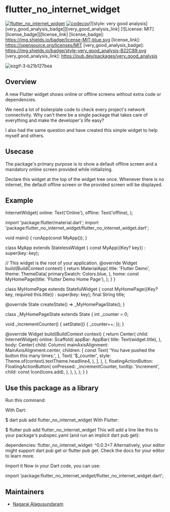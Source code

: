 # flutter_no_internet_widget

[![flutter_no_internet_widget](https://github.com/NaagAlgates/flutter_no_internet_widget/actions/workflows/flutter_no_internet_widget_actions.yml/badge.svg)](https://github.com/NaagAlgates/flutter_no_internet_widget/actions/workflows/flutter_no_internet_widget_actions.yml)
[![codecov](https://codecov.io/gh/NaagAlgates/flutter_no_internet_widget/branch/master/graph/badge.svg?token=qvQsCoKrIz)](https://codecov.io/gh/NaagAlgates/flutter_no_internet_widget)[![style: very good analysis][very_good_analysis_badge]][very_good_analysis_link]
[![License: MIT][license_badge]][license_link] [license_badge]: https://img.shields.io/badge/license-MIT-blue.svg
[license_link]: https://opensource.org/licenses/MIT
[very_good_analysis_badge]: https://img.shields.io/badge/style-very_good_analysis-B22C89.svg
[very_good_analysis_link]: https://pub.dev/packages/very_good_analysis

![ezgif-3-b21b127bea](https://user-images.githubusercontent.com/14884575/169793453-4662e2b1-2be9-4f79-aaed-e2f489c1564d.gif)

## Overview

A new Flutter widget shows online or offline screens without extra code or dependencies.

We need a lot of boilerplate code to check every project's network connectivity. Why can't there be a single package that takes care of everything and make the developer's life easy? 

I also had the same question and have created this simple widget to help myself and others. 

## Usecase

The package's primary purpose is to show a default offline screen and a mandatory online screen provided while initializing. 

Declare this widget at the top of the widget tree once. Whenever there is no internet, the default offline screen or the provided screen will be displayed. 

## Example
InternetWidget(
 online: Text('Online'),
 offline: Text('offline),
 );


 import 'package:flutter/material.dart';
import 'package:flutter_no_internet_widget/flutter_no_internet_widget.dart';

void main() {
  runApp(const MyApp());
}

class MyApp extends StatelessWidget {
  const MyApp({Key? key}) : super(key: key);

  // This widget is the root of your application.
  @override
  Widget build(BuildContext context) {
    return MaterialApp(
      title: 'Flutter Demo',
      theme: ThemeData(
        primarySwatch: Colors.blue,
      ),
      home: const MyHomePage(title: 'Flutter Demo Home Page'),
    );
  }
}

class MyHomePage extends StatefulWidget {
  const MyHomePage({Key? key, required this.title}) : super(key: key);
  final String title;

  @override
  State<MyHomePage> createState() => _MyHomePageState();
}

class _MyHomePageState extends State<MyHomePage> {
  int _counter = 0;

  void _incrementCounter() {
    setState(() {
      _counter++;
    });
  }

  @override
  Widget build(BuildContext context) {
    return Center(
      child: InternetWidget(
        online: Scaffold(
          appBar: AppBar(
            title: Text(widget.title),
          ),
          body: Center(
            child: Column(
              mainAxisAlignment: MainAxisAlignment.center,
              children: <Widget>[
                const Text(
                  'You have pushed the button this many times:',
                ),
                Text(
                  '$_counter',
                  style: Theme.of(context).textTheme.headline4,
                ),
              ],
            ),
          ),
          floatingActionButton: FloatingActionButton(
            onPressed: _incrementCounter,
            tooltip: 'Increment',
            child: const Icon(Icons.add),
          ),
        ),
      ),
    );
  }
}

 ## Use this package as a library
Run this command:

With Dart:

 $ dart pub add flutter_no_internet_widget
With Flutter:

 $ flutter pub add flutter_no_internet_widget
This will add a line like this to your package's pubspec.yaml (and run an implicit dart pub get):

dependencies:
  flutter_no_internet_widget: ^0.0.3+7
Alternatively, your editor might support dart pub get or flutter pub get. Check the docs for your editor to learn more.

Import it
Now in your Dart code, you can use:

import 'package:flutter_no_internet_widget/flutter_no_internet_widget.dart';

 ## Maintainers

- [Nagaraj Alagusundaram](https://www.nagaraj.com.au)
